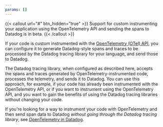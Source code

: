 ```yaml
---
params: []
---
```


{{< callout url="#" btn_hidden="true" >}}
Support for custom instrumenting your application using the OpenTelemetry API and sending the spans to Datadog is in beta.
{{< /callout >}}

If your code is custom instrumented with the [OpenTelemetry (OTel) API][101], you can configure it to generate Datadog-style spans and traces to be processed by the Datadog tracing library for your language, and send those to Datadog.

The Datadog tracing library, when configured as described here, accepts the spans and traces generated by OpenTelemetry-instrumented code, processes the telemetry, and sends it to Datadog. You can use this approach, for example, if your code has already been instrumented with the OpenTelemetry API, or if you want to instrument using the OpenTelemetry API, and you want to gain the benefits of using the Datadog tracing libraries without changing your code.

If you're looking for a way to instrument your code with OpenTelemetry and then send span data to Datadog _without going through the Datadog tracing library_, see [OpenTelemetry in Datadog][102].


[101]: https://opentelemetry.io/docs/reference/specification/trace/api
[102]: /opentelemetry/
